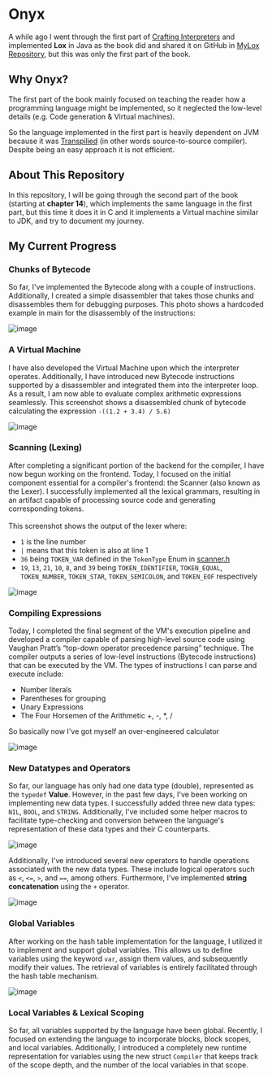 # Onyx
A while ago I went through the first part of [Crafting Interpreters](https://craftinginterpreters.com/) and implemented **Lox** in Java as the book did and shared it on GitHub in [MyLox Repository](https://github.com/OmarAzizi/MyLox), but this was only the first part of the book.

## Why Onyx?
The first part of the book mainly focused on teaching the reader how a programming language might be implemented, so it neglected the low-level details (e.g. Code generation & Virtual machines). 

So the language implemented in the first part is heavily dependent on JVM because it was [Transpilied](https://en.wikipedia.org/wiki/Source-to-source_compiler) (in other words source-to-source compiler). Despite being an easy approach it is not efficient.

## About This Repository
In this repository, I will be going through the second part of the book (starting at **chapter 14**), which implements the same language in the first part, but this time it does it in C and it implements a Virtual machine similar to JDK, and try to document my journey.

## My Current Progress
### Chunks of Bytecode
So far, I've implemented the Bytecode along with a couple of instructions. Additionally, I created a simple disassembler that takes those chunks and disassembles them for debugging purposes. This photo shows a hardcoded example in main for the disassembly of the instructions:

![image](https://github.com/OmarAzizi/clox/assets/110500643/a3101208-9e3b-4ab4-8bca-00531782d7f6)

### A Virtual Machine
I have also developed the Virtual Machine upon which the interpreter operates. Additionally, I have introduced new Bytecode instructions supported by a disassembler and integrated them into the interpreter loop. As a result, I am now able to evaluate complex arithmetic expressions seamlessly. This screenshot shows a disassembled chunk of bytecode calculating the expression `-((1.2 + 3.4) / 5.6)`

![image](https://github.com/OmarAzizi/clox/assets/110500643/cba5db4c-2a1f-4a9a-b25d-beb85acc580c)

### Scanning (Lexing)
After completing a significant portion of the backend for the compiler, I have now begun working on the frontend. Today, I focused on the initial component essential for a compiler's frontend: the Scanner (also known as the Lexer). I successfully implemented all the lexical grammars, resulting in an artifact capable of processing source code and generating corresponding tokens.
<br><br>
This screenshot shows the output of the lexer where:
- `1` is the line number
- `|` means that this token is also at line 1
- `36` being `TOKEN_VAR` defined in the `TokenType` Enum in [scanner.h](https://github.com/OmarAzizi/clox/blob/main/scanner.h)
- `19`, `13`, `21`, `10`, `8`, and `39` being `TOKEN_IDENTIFIER`, `TOKEN_EQUAL`, `TOKEN_NUMBER`, `TOKEN_STAR`, `TOKEN_SEMICOLON`, and `TOKEN_EOF` respectively

![image](https://github.com/OmarAzizi/clox/assets/110500643/97d4fd60-d601-4162-af51-2d7edd77d56d)

### Compiling Expressions
Today, I completed the final segment of the VM's execution pipeline and developed a compiler capable of parsing high-level source code using Vaughan Pratt’s “top-down operator precedence parsing” technique. The compiler outputs a series of low-level instructions (Bytecode instructions) that can be executed by the VM. The types of instructions I can parse and execute include:
- Number literals
- Parentheses for grouping
- Unary Expressions
- The Four Horsemen of the Arithmetic +, -, *, /

So basically now I've got myself an over-engineered calculator

![image](https://github.com/OmarAzizi/clox/assets/110500643/1040976c-dd01-43de-b2db-dabcbf589f79)

### New Datatypes and Operators
So far, our language has only had one data type (double), represented as the `typedef` **Value**. However, in the past few days, I've been working on implementing new data types. I successfully added three new data types: `NIL`, `BOOL`, and `STRING`. Additionally, I've included some helper macros to facilitate type-checking and conversion between the language's representation of these data types and their C counterparts.

![image](https://github.com/OmarAzizi/clox/assets/110500643/7fdcbeb9-b64f-40fb-bc3e-1bbf8aa241a2)

Additionally, I've introduced several new operators to handle operations associated with the new data types. These include logical operators such as `<`, `<=`, `>`, and `==`, among others. Furthermore, I've implemented **string concatenation** using the `+` operator.

![image](https://github.com/OmarAzizi/clox/assets/110500643/c0b671e9-17da-4b5e-9ee4-3c1c6b8137b2)

### Global Variables
After working on the hash table implementation for the language, I utilized it to implement and support global variables. This allows us to define variables using the keyword `var`, assign them values, and subsequently modify their values. The retrieval of variables is entirely facilitated through the hash table mechanism.

![image](https://github.com/OmarAzizi/Onyx/assets/110500643/14083a3f-cb7d-4eb3-a4e3-2e6b1d16be71)

### Local Variables & Lexical Scoping
So far, all variables supported by the language have been global. Recently, I focused on extending the language to incorporate blocks, block scopes, and local variables. Additionally, I introduced a completely new runtime representation for variables using the new struct `Compiler` that keeps track of the scope depth, and the number of the local variables in that scope.
